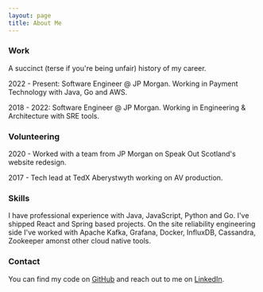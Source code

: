 ```yaml
---
layout: page
title: About Me
---
```


### Work
A succinct (terse if you're being unfair) history of my career.


2022 - Present: Software Engineer @ JP Morgan. Working in Payment Technology with Java, Go and AWS.

2018 - 2022: Software Engineer @ JP Morgan. Working in Engineering & Architecture with SRE tools.


### Volunteering 

2020 - Worked with a team from JP Morgan on Speak Out Scotland's website redesign.

2017 - Tech lead at TedX Aberystwyth working on AV production. 

### Skills

I have professional experience with Java, JavaScript, Python and Go. I've shipped React and Spring based projects. On the site reliability engineering side I've worked with Apache Kafka, Grafana, Docker, InfluxDB, Cassandra, Zookeeper amonst other cloud native tools.  

   

### Contact 

You can find my code on [GitHub](https://github.com/ealker) and reach out to me on [LinkedIn](https://www.linkedin.com/in/elliot-alker).
            
